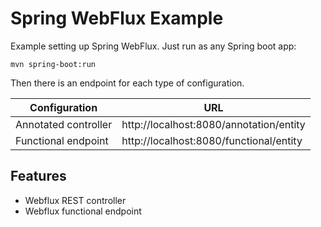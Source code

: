 # Spring WebFlux Example

Example setting up Spring WebFlux. Just run as any Spring boot app:

```
mvn spring-boot:run
```

Then there is an endpoint for each type of configuration.

| Configuration        | URL                                     |
|----------------------|-----------------------------------------|
| Annotated controller | http://localhost:8080/annotation/entity |
| Functional endpoint  | http://localhost:8080/functional/entity |

## Features

- Webflux REST controller
- Webflux functional endpoint
